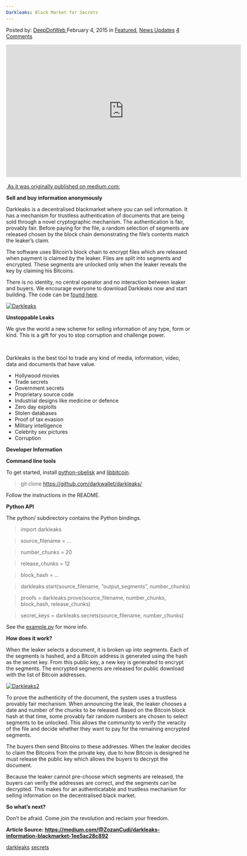 ```yaml
---
Darkleaks: Black Market for Secrets
---
```

<article class="post-listing post-8963 post type-post status-publish format-standard has-post-thumbnail hentry  tag-darkleaks tag-secrets">
<div class="post-inner">
<span>Posted by: <a href="https://www.deepdotweb.com/author/admin/" title="">DeepDotWeb </a></span>
<span>February 4, 2015</span>
<span>in <a href="https://www.deepdotweb.com/category/deepdot-news/" rel="category tag">Featured</a>, <a href="https://www.deepdotweb.com/category/news-updates/" rel="category tag">News Updates</a></span>
<span><a href="https://www.deepdotweb.com/2015/02/04/darkleaks-black-market-secrets/#comments">4 Comments</a></span>


<p><iframe width="640" height="360" src="https://vid.me/e/Lfkh" frameborder="0" allowfullscreen="allowfullscreen" webkitallowfullscreen="webkitallowfullscreen" mozallowfullscreen="mozallowfullscreen" scrolling="no"></iframe></p>
<div><span style="text-decoration: underline;"> As it was originally published on <a href="https://medium.com/@ZozanCudi/darkleaks-information-blackmarket-1ee5ac28c892">medium.com</a>:</span></div>
<div>
<p id="a776" class="graf--h3"><strong>Sell and buy information anonymously</strong></p>
<p id="d5a1" class="graf--p">Darkleaks is a decentralised blackmarket where you can sell information. It has a mechanism for trustless authentication of documents that are being sold through a novel cryptographic mechanism. The authentication is fair, provably fair. Before paying for the file, a random selection of segments are released chosen by the block chain demonstrating the file’s contents match the leaker’s claim.</p>
<p id="bc69" class="graf--p">The software uses Bitcoin’s block chain to encrypt files which are released when payment is claimed by the leaker. Files are split into segments and encrypted. These segments are unlocked only when the leaker reveals the key by claiming his Bitcoins.</p>
<p id="e761" class="graf--p">There is no identity, no central operator and no interaction between leaker and buyers. We encourage everyone to download Darkleaks now and start building. The code can be <a class="markup--anchor markup--p-anchor" href="https://github.com/darkwallet/darkwallet" target="_blank" rel="nofollow" data-href="https://github.com/darkwallet/darkwallet">found here</a>.</p>
<p class="graf--p"><a href="/imgs/2015/02/1_kz2LBycqsV2PRLwCLFUCUQ1.jpeg"><img class="aligncenter  wp-image-8965" src="/imgs/2015/02/1_kz2LBycqsV2PRLwCLFUCUQ1.jpeg" alt="Darkleaks" width="734" height="459" srcset="/imgs/2015/02/1_kz2LBycqsV2PRLwCLFUCUQ1.jpeg 1120w, /imgs/2015/02/1_kz2LBycqsV2PRLwCLFUCUQ1-300x188.jpeg 300w, /imgs/2015/02/1_kz2LBycqsV2PRLwCLFUCUQ1-1024x640.jpeg 1024w" sizes="(max-width: 734px) 100vw, 734px" /></a></p>
<p id="d866" class="graf--h3"><strong>Unstoppable Leaks</strong></p>
<p id="1626" class="graf--p">We give the world a new scheme for selling information of any type, form or kind. This is a gift for you to stop corruption and challenge power.</p>
<figure id="aebe" class="graf--figure postField--insetLeftImage">
<div class="aspectRatioPlaceholder is-locked">
<div class="aspect-ratio-fill"></div>
<p><img class="graf-image aligncenter" src="https://d262ilb51hltx0.cloudfront.net/max/630/1*FcWO9LXfa6j9JzK3Av40Gg.png" alt="" data-image-id="1*FcWO9LXfa6j9JzK3Av40Gg.png" data-width="630" data-height="249" data-action="zoom" data-action-value="1*FcWO9LXfa6j9JzK3Av40Gg.png" /></div>
</figure>
<p id="390b" class="graf--p">Darkleaks is the best tool to trade any kind of media, information, video, data and documents that have value.</p>
<ul class="postList">
<li id="3c9a" class="graf--li">Hollywood movies</li>
<li id="9574" class="graf--li">Trade secrets</li>
<li id="bd21" class="graf--li">Government secrets</li>
<li id="a309" class="graf--li">Proprietary source code</li>
<li id="afea" class="graf--li">Industrial designs like medicine or defence</li>
<li id="62e9" class="graf--li">Zero day exploits</li>
<li id="e281" class="graf--li">Stolen databases</li>
<li id="c03c" class="graf--li">Proof of tax evasion</li>
<li id="2131" class="graf--li">Military intelligence</li>
<li id="a2da" class="graf--li">Celebrity sex pictures</li>
<li id="a337" class="graf--li">Corruption</li>
</ul>
<p id="e323" class="graf--h3"><strong>Developer Information</strong></p>
<p id="0525" class="graf--h4"><strong>Command line tools</strong></p>
<p id="ab3f" class="graf--p">To get started, install <a class="markup--anchor markup--p-anchor" href="https://github.com/darkwallet/python-obelisk" target="_blank" rel="nofollow" data-href="https://github.com/darkwallet/python-obelisk">python-obelisk</a> and <a class="markup--anchor markup--p-anchor" href="https://github.com/libbitcoin/libbitcoin" target="_blank" rel="nofollow" data-href="https://github.com/libbitcoin/libbitcoin">libbitcoin</a>.</p>
<blockquote id="e053" class="graf--blockquote"><p>git clone <a class="markup--anchor markup--blockquote-anchor" href="https://github.com/darkwallet/darkleaks/" target="_blank" rel="nofollow" data-href="https://github.com/darkwallet/darkleaks/">https://github.com/darkwallet/darkleaks/</a></p></blockquote>
<p id="b7ad" class="graf--p">Follow the instructions in the README.</p>
<p id="8977" class="graf--h4"><strong>Python API</strong></p>
<p id="829a" class="graf--p">The python/ subdirectory contains the Python bindings.</p>
<blockquote id="433a" class="graf--blockquote"><p>import darkleaks</p></blockquote>
<blockquote id="ba12" class="graf--blockquote"><p>source_filename = …</p></blockquote>
<blockquote id="4adf" class="graf--blockquote"><p>number_chunks = 20</p></blockquote>
<blockquote id="ff9e" class="graf--blockquote"><p>release_chunks = 12</p></blockquote>
<blockquote id="9c83" class="graf--blockquote"><p>block_hash = …</p></blockquote>
<blockquote id="64d8" class="graf--blockquote"><p>darkleaks.start(source_filename, “output_segments”, number_chunks)</p></blockquote>
<blockquote id="9009" class="graf--blockquote"><p>proofs = darkleaks.prove(source_filename, number_chunks, block_hash, release_chunks)</p></blockquote>
<blockquote id="5e7a" class="graf--blockquote"><p>secret_keys = darkleaks.secrets(source_filename, number_chunks)</p></blockquote>
<p id="0207" class="graf--p">See the <a class="markup--anchor markup--p-anchor" href="https://github.com/darkwallet/darkleaks/blob/master/python/example.py" target="_blank" rel="nofollow" data-href="https://github.com/darkwallet/darkleaks/blob/master/python/example.py">example.py</a> for more info.</p>
<p id="77c4" class="graf--h4"><strong>How does it work?</strong></p>
<p id="a0fb" class="graf--p">When the leaker selects a document, it is broken up into segments. Each of the segments is hashed, and a Bitcoin address is generated using the hash as the secret key. From this public key, a new key is generated to encrypt the segments. The encrypted segments are released for public download with the list of Bitcoin addresses.</p>
<p class="graf--p"><a href="/imgs/2015/02/1_RTZrHcRj7a_RnfCSWaVlrQ1.jpeg"><img class="aligncenter  wp-image-8966" src="/imgs/2015/02/1_RTZrHcRj7a_RnfCSWaVlrQ1.jpeg" alt="Darkleaks2" width="939" height="704" srcset="/imgs/2015/02/1_RTZrHcRj7a_RnfCSWaVlrQ1.jpeg 1333w, /imgs/2015/02/1_RTZrHcRj7a_RnfCSWaVlrQ1-300x225.jpeg 300w, /imgs/2015/02/1_RTZrHcRj7a_RnfCSWaVlrQ1-1024x767.jpeg 1024w" sizes="(max-width: 939px) 100vw, 939px" /></a></p>
<p id="3a2d" class="graf--p">To prove the authenticity of the document, the system uses a trustless provably fair mechanism. When announcing the leak, the leaker chooses a date and number of the chunks to be released. Based on the Bitcoin block hash at that time, some provably fair random numbers are chosen to select segments to be unlocked. This allows the community to verify the veracity of the file and decide whether they want to pay for the remaining encrypted segments.</p>
<p id="9b55" class="graf--p">The buyers then send Bitcoins to these addresses. When the leaker decides to claim the Bitcoins from the private key, due to how Bitcoin is designed he must release the public key which allows the buyers to decrypt the document.</p>
<p id="ea55" class="graf--p">Because the leaker cannot pre-choose which segments are released, the buyers can verify the addresses are correct, and the segments can be decrypted. This makes for an authenticatable and trustless mechanism for selling information on the decentralised black market.</p>
<p id="e36a" class="graf--h4"><strong>So what’s next?</strong></p>
<p id="aacb" class="graf--p">Don’t be afraid. Come join the revolution and reclaim your freedom.</p>
<p class="graf--p"><strong>Article Source: <a href="https://medium.com/@ZozanCudi/darkleaks-information-blackmarket-1ee5ac28c892" target="_blank">https://medium.com/@ZozanCudi/darkleaks-information-blackmarket-1ee5ac28c892</a></strong></p>
</div>
</div>
 <a href="https://www.deepdotweb.com/tag/darkleaks/" rel="tag">darkleaks</a> <a href="https://www.deepdotweb.com/tag/secrets/" rel="tag">secrets</a></span> <span style="display:none" class="updated">2015-02-04</span>
<div style="display:none" class="vcard author" itemprop="author" itemscope itemtype="http://schema.org/Person"><strong class="fn" itemprop="name">